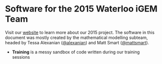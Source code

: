 # Software for the 2015 Waterloo iGEM Team

Visit our [website](http://igem.uwaterloo.ca) to learn more about our 2015 project.
The software in this document was mostly created by the mathematical modelling subteam,
headed by Tessa Alexanian ([@alexanian](http://github.com/alexanian)) and Matt Smart
([@mattsmart](http://github.com/mattsmart)).

* **Training** is a messy sandbox of code written during our training sessions

